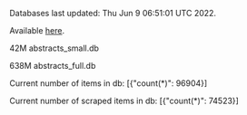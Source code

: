 Databases last updated: Thu Jun  9 06:51:01 UTC 2022. 

Available [here](https://github.com/cbeauhilton/ash-db/releases).


42M	abstracts_small.db

638M	abstracts_full.db

Current number of items in db:
[{"count(*)": 96904}]

Current number of scraped items in db:
[{"count(*)": 74523}]
